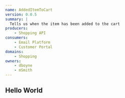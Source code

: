 ```yaml
---
name: AddedItemToCart
version: 0.0.5
summary: |
  Tells us when the item has been added to the cart
producers:
    - Shopping API
consumers:
    - Email Platform
    - Customer Portal
domains:
    - Shopping
owners:
    - dboyne
    - mSmith
---
```


## Hello World

<EventFlowDiagram />

<Schema />

